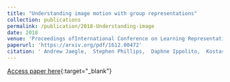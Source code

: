 ```yaml
---
title: "Understanding image motion with group representations"
collection: publications
permalink: /publication/2018-Understanding-image
date: 2018
venue: 'Proceedings ofInternational Conference on Learning Representations (ICLR)'
paperurl: 'https://arxiv.org/pdf/1612.00472'
citation: ' Andrew Jaegle,  Stephen Phillips,  Daphne Ippolito,  Kostas Daniilidis, &quot;Understanding image motion with group representations.&quot; Proceedings ofInternational Conference on Learning Representations (ICLR), 2018.'
---
```

[Access paper here](https://arxiv.org/pdf/1612.00472){:target="_blank"}
